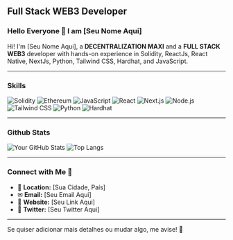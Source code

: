 ## Full Stack WEB3 Developer

### Hello Everyone 👋 I am [Seu Nome Aqui]

Hi! I'm [Seu Nome Aqui], a **DECENTRALIZATION MAXI** and a **FULL STACK WEB3** developer with hands-on experience in Solidity, ReactJs, React Native, NextJs, Python, Tailwind CSS, Hardhat, and JavaScript.

---

### Skills

![Solidity](https://img.shields.io/badge/-Solidity-363636?style=flat&logo=solidity) ![Ethereum](https://img.shields.io/badge/-Ethereum-3C3C3D?style=flat&logo=ethereum) ![JavaScript](https://img.shields.io/badge/-JavaScript-F7DF1E?style=flat&logo=javascript&logoColor=black) ![React](https://img.shields.io/badge/-React-61DAFB?style=flat&logo=react&logoColor=black) ![Next.js](https://img.shields.io/badge/-Next.js-000000?style=flat&logo=next.js) ![Node.js](https://img.shields.io/badge/-Node.js-339933?style=flat&logo=node.js&logoColor=white) ![Tailwind CSS](https://img.shields.io/badge/-Tailwind_CSS-38B2AC?style=flat&logo=tailwind-css&logoColor=white) ![Python](https://img.shields.io/badge/-Python-3776AB?style=flat&logo=python&logoColor=white) ![Hardhat](https://img.shields.io/badge/-Hardhat-F3C21C?style=flat&logo=hardhat&logoColor=black)

---

### Github Stats

![Your GitHub Stats](https://github-readme-stats.vercel.app/api?username=seu-usuario&show_icons=true&theme=dark)
![Top Langs](https://github-readme-stats.vercel.app/api/top-langs/?username=seu-usuario&layout=compact&theme=dark)

---

### Connect with Me 👤

- 📍 **Location:** [Sua Cidade, País]
- ✉ **Email:** [Seu Email Aqui]
- 🔗 **Website:** [Seu Link Aqui]
- 💍 **Twitter:** [Seu Twitter Aqui]

---

Se quiser adicionar mais detalhes ou mudar algo, me avise! 🚀

